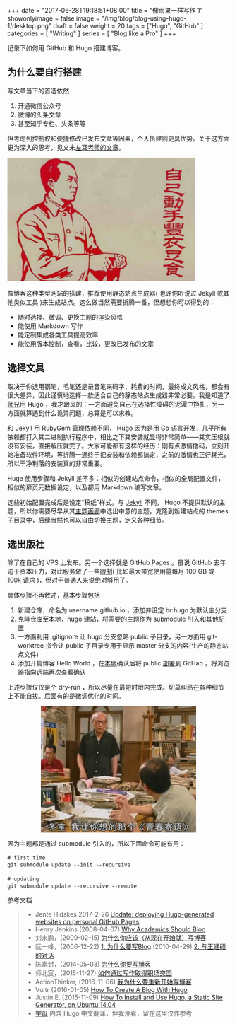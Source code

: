 +++
date = "2017-06-28T19:18:51+08:00"
title = "像雨果一样写作 1"
showonlyimage = false
image = "/img/blog/blog-using-hugo-1/desktop.png"
draft = false
weight = 20
tags = ["Hugo", "GitHub" ]
categories = [ "Writing" ]
series = [ "Blog like a Pro" ]
+++

记录下如何用 GitHub 和 Hugo 搭建博客。
<!--more-->

## 为什么要自行搭建

写文章当下的首选依然

1. 开通微信公众号
2. 微博的头条文章
3. 甚至知乎专栏、头条等等

但考虑到控制权和便捷修改已发布文章等因素，个人搭建则更具优势。关于这方面更为深入的思考，见文末[左耳老师的文章](http://coolshell.cn/articles/17391.html)。

<img alt="do it yourself" src="/img/blog/blog-using-hugo-1/diy.jpg" class="img-responsive">

像博客这种类型网站的搭建，推荐使用静态站点生成器( 也许你听说过 Jekyll 或其他类似工具 )来生成站点。这么做当然需要折腾一番，但想想你可以得到的：

- 随时选择、微调、更换主题的渲染风格
- 能使用 Markdown 写作
- 能定制集成各类工具提高效率
- 能使用版本控制，查看，比较，更改已发布的文章

## 选择文具

取决于你选用钢笔，毛笔还是录音笔来码字，耗费的时间，最终成文风格，都会有很大差异，因此谨慎地选择一款适合自己的静态站点生成器非常必要。我是知道了[师兄](http://air.googol.im/)用 Hugo ，我才跟风的：一方面避免自己在选择性障碍的泥潭中挣扎，另一方面就算遇到什么诡异问题，总算是可以求教。

和 Jekyll 用 RubyGem 管理依赖不同， Hugo 因为是用 Go 语言开发，几乎所有依赖都打入其二进制执行程序中，相比之下其安装就显得非常简单——其实压根就没有安装，直接解压就完了。大家可能都有这样的经历：刚有点激情撸码，立刻开始准备软件环境，等折腾一通终于把安装和依赖都搞定，之前的激情也正好耗光，所以干净利落的安装真的非常重要。

Huge 使用步骤和 Jekyll 差不多：相似的创建站点命令，相似的全局配置文件，相似的扉页元数据设定，以及都用 Markdown 编写文章。

这些初始配置完成后是设定“稿纸”样式。与 [Jekyll](http://jekyllthemes.org/) 不同， Hugo 不提供默认的主题，所以你需要尽早从其[主题画廊](https://themes.gohugo.io/)中选出中意的主题，克隆到新建站点的 themes 子目录中，后续当然也可以自由切换主题，定义各种细节。

## 选出版社

除了在自己的 VPS 上发布。另一个选择就是 GitHub Pages 。虽说 GitHub 去年迫于资本压力，对此服务做了一些[限制](https://help.github.com/articles/what-is-github-pages/#usage-limits)( 比如最大带宽使用量每月 100 GB 或 100k 请求 )，但对于普通人来说绝对够用了。

具体步骤不再敷述，基本步骤包括

1. 新建仓库，命名为 username.github.io ，添加并设定 br:hugo 为默认主分支
2. 克隆仓库至本地，hugo 建站，将需要的主题作为 submodule 引入和其他配置
3. 一方面利用 .gitignore 让 hugo 分支忽略 public 子目录，另一方面用 git-worktree 指令让 public 子目录专用于显示 master 分支的内容(生产的静态站点文件)
4. 添加开篇博客 Hello World ，在[本地](localhost:1313)确认后将 public [部署](https://hjdskes.github.io/blog/update-deploying-hugo-on-personal-gh-pages/)到 GitHab ，将浏览器指向[远端](https://username.github.io)再次查看确认

上述步骤仅仅是个 dry-run ，所以尽量在最短时限内完成。切莫纠结在各种细节上不能自拔。后面有的是微调优化的时间。

<img alt="editorial-story" src="/img/blog/blog-using-hugo-1/editor.jpg"  style="width:70%; height:70%; display:block; margin: auto;">

因为主题都是通过 submodule 引入的，所以下面命令可能有用：

```
# first time
git submodule update --init --recursive

# updating
git submodule update --recursive --remote
```

参考文档

> - Jente Hidskes 2017-2-26 [Update: deploying Hugo-generated websites on personal GitHub Pages](https://www.hjdskes.nl/blog/update-deploying-hugo-on-personal-gh-pages/)
> - Henry Jenkins (2008-04-07) [Why Academics Should Blog](http://henryjenkins.org/2008/04/why_academics_should_blog.html)
> - 刘未鹏，(2009-02-15) [为什么你应该（从现在开始就）写博客](
http://mindhacks.cn/2009/02/15/why-you-should-start-blogging-now/)
> - 阮一峰，(2006-12-22) [1. 为什么要写Blog](http://www.ruanyifeng.com/blog/2006/12/why_i_keep_blogging.html) (2010-04-29) [2. 与王建硕的对话](http://www.ruanyifeng.com/blog/2010/04/talk_with_wangjianshuo.html)
> - 陈素封，(2014-05-03) [为什么你要写博客](https://zhuanlan.zhihu.com/p/19743861)
> - 师北宸，(2015-11-27) [如何通过写作取得职场突围](http://shibeichen.com/post/134060649456)
> - ActionThinker, (2016-11-06) [我为什么要重新开始写博客](http://actionthinker.com/2016-11-06-why-i-reopen-my-blog/)
> - Vultr (2016-01-05) [How To Create A Blog With Hugo](https://www.vultr.com/docs/how-to-create-a-blog-with-hugo)
> - Justin E. (2015-11-09) [How To Install and Use Hugo, a Static Site Generator, on Ubuntu 14.04]( https://www.digitalocean.com/community/tutorials/how-to-install-and-use-hugo-a-static-site-generator-on-ubuntu-14-04)
> - [字母](http://www.zimustudio.com/hugo.html) 内含 Hugo 中文翻译，但我没看，留在这里仅作参考
